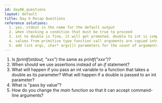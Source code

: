```yaml
---
id: day06_questions
layout: default
title: Day 6 Recap Questions
reference solutions:
  1. yes, stdout is the name for the default output
  2. when checking a condition that must be true to proceed
  3. int to double is fine, it will get promoted. double to int is compiler warning(?) and should be avoided or explicitly typecast first.
  4. values from primitive type function call arguments are copied into the parameter variables when the call is executed
  5. add (int argc, char* argv[]) parameters for the count of arguments and the strings themselves
---
```


1.	Is *fprintf(stdout, "xxx")* the same as *printf("xxx")*?
2.	When should we use assertions instead of an *if* statement?
3.	What will happen if you pass an int variable to a function that takes a double as its parameter?  What will happen if a double is passed to an int parameter?
4.	What is "pass by value"?
5.	How do you change the *main* function so that it can accept command-line arguments?
